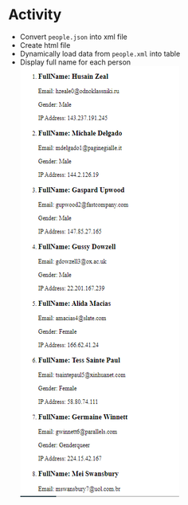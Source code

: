 # Activity

- Convert `people.json` into xml file
- Create html file
- Dynamically load data from `people.xml` into table
- Display full name for each person
![image info](people.PNG)